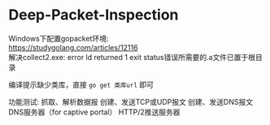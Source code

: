# Deep-Packet-Inspection<br>

Windows下配置gopacket环境:<br>
https://studygolang.com/articles/12116<br>
解决collect2.exe: error ld returned 1 exit status错误所需要的.a文件已置于根目录<br>

编译提示缺少类库，直接 `go get 类库url` 即可

功能测试:
抓取、解析数据报
创建、发送TCP或UDP报文
创建、发送DNS报文
DNS服务器（for captive portal）
HTTP/2推送服务器
